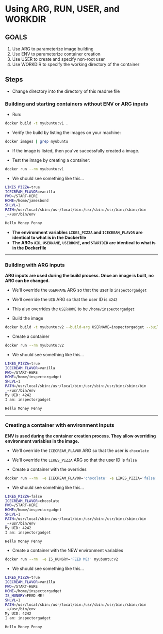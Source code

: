 # Using ARG, RUN, USER, and WORKDIR

## GOALS

1. Use ARG to parameterize image building
2. Use ENV to parameterize container creation
3. Use USER to create and specify non-root user
4. Use WORKDIR to specify the working directory of the container

## Steps

- Change directory into the directory of this readme file

### Building and starting containers without ENV or ARG inputs

- Run:

```bash
docker build -t myubuntu:v1 .
```

- Verify the build by listing the images on your machine:

```bash
docker images | grep myubuntu
```

- If the image is listed, then you've successfully created a image.

- Test the image by creating a container:

```bash
docker run --rm myubuntu:v1
```

- We should see something like this...

```bash
LIKES_PIZZA=true
ICECREAM_FLAVOR=vanilla
PWD=/START-HERE
HOME=/home/jamesbond
SHLVL=1
PATH=/usr/local/sbin:/usr/local/bin:/usr/sbin:/usr/bin:/sbin:/bin
_=/usr/bin/env

Hello Money Penny
```

- **The environment variables `LIKES_PIZZA` and `ICECREAM_FLAVOR` are identical to what is in the Dockerfile**
- **The ARGs `UID`, `USERNAME`, `USERHOME`, and `STARTDIR` are identical to what is in the Dockerfile**

***

### Building with ARG inputs

**ARG inputs are used during the build process. Once an image is built, no ARG can be changed.**

- We'll override the `USERNAME` ARG so that the user is `inspectorgadget`
- We'll override the `UID` ARG so that the user ID is `4242`
- This also overrides the `USERHOME` to be `/home/inspectorgadget`

- Build the image

```bash
docker build -t myubuntu:v2 --build-arg USERNAME=inspectorgadget --build-arg UID=4242 .
```

- Create a container

```bash
docker run --rm myubuntu:v2
```

- We should see something like this...

```bash
LIKES_PIZZA=true
ICECREAM_FLAVOR=vanilla
PWD=/START-HERE
HOME=/home/inspectorgadget
SHLVL=1
PATH=/usr/local/sbin:/usr/local/bin:/usr/sbin:/usr/bin:/sbin:/bin
_=/usr/bin/env
My UID: 4242
I am: inspectorgadget

Hello Money Penny
```

***

### Creating a container with environment inputs

**ENV is used during the container creation process. They allow overriding environment variables in the image.**

- We'll override the `ICECREAM_FLAVOR` ARG so that the user is `chocolate`
- We'll override the `LIKES_PIZZA` ARG so that the user ID is `false`

- Create a container with the overrides

```bash
docker run --rm  -e ICECREAM_FLAVOR='chocolate' -e LIKES_PIZZA='false' myubuntu:v2
```

- We should see something like this...

```bash
LIKES_PIZZA=false
ICECREAM_FLAVOR=chocolate
PWD=/START-HERE
HOME=/home/inspectorgadget
SHLVL=1
PATH=/usr/local/sbin:/usr/local/bin:/usr/sbin:/usr/bin:/sbin:/bin
_=/usr/bin/env
My UID: 4242
I am: inspectorgadget

Hello Money Penny
```

- Create a container with the NEW environment variables

```bash
docker run --rm  -e IS_HUNGRY='FEED ME!' myubuntu:v2
```

- We should see something like this...

```bash
LIKES_PIZZA=true
ICECREAM_FLAVOR=vanilla
PWD=/START-HERE
HOME=/home/inspectorgadget
IS_HUNGRY=FEED ME!
SHLVL=1
PATH=/usr/local/sbin:/usr/local/bin:/usr/sbin:/usr/bin:/sbin:/bin
_=/usr/bin/env
My UID: 4242
I am: inspectorgadget

Hello Money Penny
```
